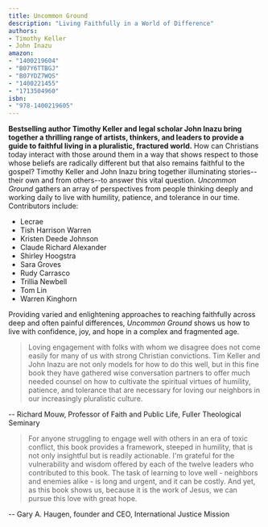 ```yaml
---
title: Uncommon Ground
description: "Living Faithfully in a World of Difference"
authors:
- Timothy Keller
- John Inazu
amazon:
- "1400219604"
- "B07Y6TTBGJ"
- "B07YDZ7WQS"
- "1400221455"
- "1713504960"
isbn:
- "978-1400219605"
---
```

__Bestselling author Timothy Keller and legal scholar John Inazu bring together a thrilling range of artists, thinkers, and leaders to provide a guide to faithful living in a pluralistic, fractured world.__ How can Christians today interact with those around them in a way that shows respect to those whose beliefs are radically different but that also remains faithful to the gospel? Timothy Keller and John Inazu bring together illuminating stories--their own and from others--to answer this vital question. _Uncommon Ground_ gathers an array of perspectives from people thinking deeply and working daily to live with humility, patience, and tolerance in our time. Contributors include:
- Lecrae
- Tish Harrison Warren
- Kristen Deede Johnson
- Claude Richard Alexander
- Shirley Hoogstra
- Sara Groves
- Rudy Carrasco
- Trillia Newbell
- Tom Lin
- Warren Kinghorn

Providing varied and enlightening approaches to reaching faithfully across deep and often painful differences, _Uncommon Ground_ shows us how to live with confidence, joy, and hope in a complex and fragmented age.

> Loving engagement with folks with whom we disagree does not come easily for many of us with strong Christian convictions. Tim Keller and John Inazu are not only models for how to do this well, but in this fine book they have gathered wise conversation partners to offer much needed counsel on how to cultivate the spiritual virtues of humility, patience, and tolerance that are necessary for loving our neighbors in our increasingly pluralistic culture.

-- Richard Mouw, Professor of Faith and Public Life, Fuller Theological Seminary

> For anyone struggling to engage well with others in an era of toxic conflict, this book provides a framework, steeped in humility, that is not only insightful but is readily actionable. I'm grateful for the vulnerability and wisdom offered by each of the twelve leaders who contributed to this book. The task of learning to love well - neighbors and enemies alike - is long and urgent, and it can be costly. And yet, as this book shows us, because it is the work of Jesus, we can pursue this love with great hope.

-- Gary A. Haugen, founder and CEO, International Justice Mission
